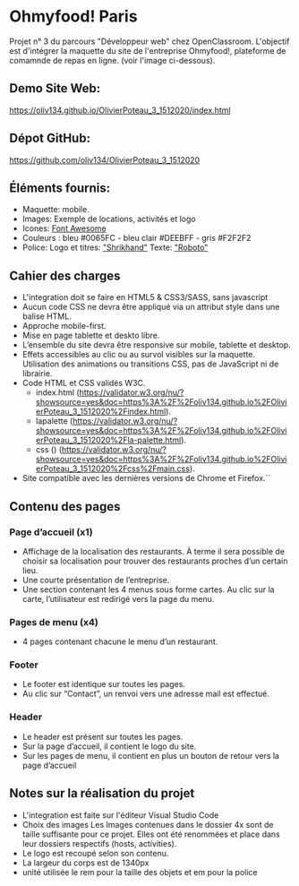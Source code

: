# Ohmyfood! Paris

Projet n° 3 du parcours "Développeur web" chez OpenClassroom.
L'objectif est d'intégrer la maquette du site de l'entreprise Ohmyfood!, plateforme de comamnde de repas en ligne. (voir l'image ci-dessous).

## Demo Site Web:
https://oliv134.github.io/OlivierPoteau_3_1512020/index.html

## Dépot GitHub:
https://github.com/oliv134/OlivierPoteau_3_1512020

## Éléments fournis:
- Maquette: mobile.
- Images: Exemple de locations, activités et logo
- Icones: [Font Awesome](https://fontawesome.com/)
- Couleurs : bleu #0065FC - bleu clair #DEEBFF - gris #F2F2F2
- Police: Logo et titres: ["Shrikhand"](https://fonts.google.com/specimen/Shrikhand)
   	  Texte: ["Roboto"](https://fonts.google.com/specimen/Roboto)

## Cahier des charges
- L'integration doit se faire en HTML5 & CSS3/SASS, sans javascript
- Aucun code CSS ne devra être appliqué via un attribut style dans une balise HTML.
- Approche mobile-first.
- Mise en page tablette et deskto libre.
- L’ensemble du site devra être responsive sur mobile, tablette et desktop.
- Effets accessibles au clic ou au survol visibles sur la maquette. Utilisation des animations ou transitions CSS, pas de JavaScript ni de librairie.
- Code HTML et CSS validés W3C.
  - index.html (https://validator.w3.org/nu/?showsource=yes&doc=https%3A%2F%2Foliv134.github.io%2FOlivierPoteau_3_1512020%2Findex.html).
  - lapalette (https://validator.w3.org/nu/?showsource=yes&doc=https%3A%2F%2Foliv134.github.io%2FOlivierPoteau_3_1512020%2Fla-palette.html).
  - css () (https://validator.w3.org/nu/?showsource=yes&doc=https%3A%2F%2Foliv134.github.io%2FOlivierPoteau_3_1512020%2Fcss%2Fmain.css).
- Site compatible avec les dernières versions de Chrome et Firefox.``

## Contenu des pages
### Page d’accueil (x1)
- Affichage de la localisation des restaurants. À terme il sera possible de choisir sa localisation pour trouver des restaurants proches d’un certain lieu.
- Une courte présentation de l’entreprise.
- Une section contenant les 4 menus sous forme cartes. Au clic sur la carte, l’utilisateur est redirigé vers la page du menu.

### Pages de menu (x4)
- 4 pages contenant chacune le menu d’un restaurant.

### Footer
- Le footer est identique sur toutes les pages.
- Au clic sur “Contact”, un renvoi vers une adresse mail est effectué.

### Header
- Le header est présent sur toutes les pages.
- Sur la page d’accueil, il contient le logo du site.
- Sur les pages de menu, il contient en plus un bouton de retour vers la page d’accueil

## Notes sur la réalisation du projet
- L'integration est faite sur l'éditeur Visual Studio Code
- Choix des images
  Les Images contenues dans le dossier 4x sont de taille suffisante pour ce projet. Elles ont été renommées et place dans leur dossiers respectifs (hosts, activities).
- Le logo est recoupé selon son contenu.
- La largeur du corps est de 1340px
- unité utilisée le rem pour la taille des objets et em pour la police
